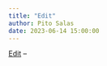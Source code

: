 ```yaml
---
title: "Edit"
author: Pito Salas
date: 2023-06-14 15:00:00
---
```



[ Edit](<https://us1.make.com/298949/scenarios/1159378/edit>) –


